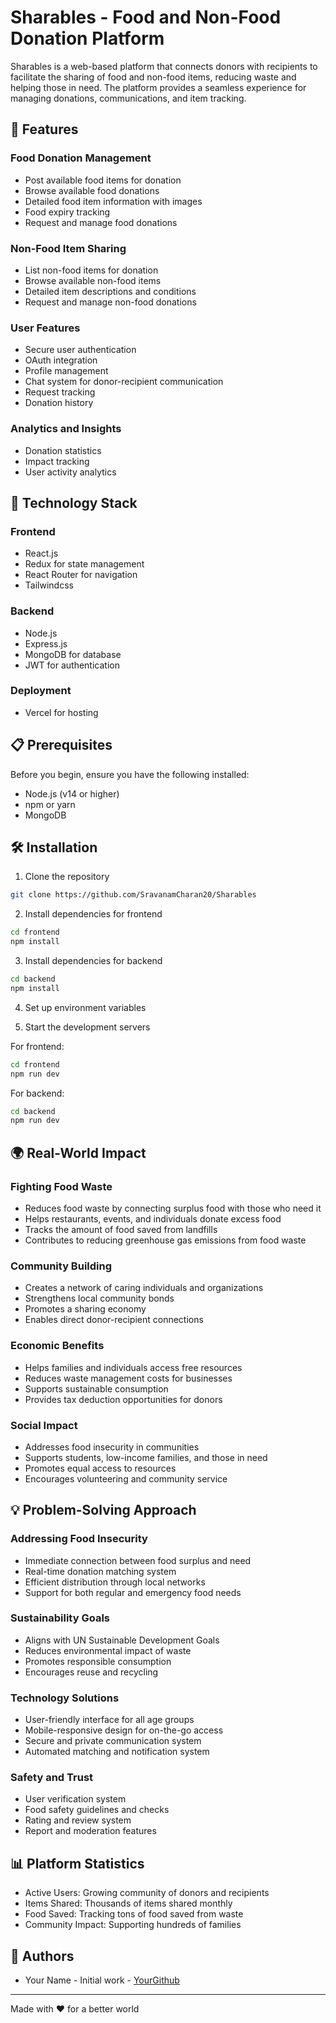 # Sharables - Food and Non-Food Donation Platform

Sharables is a web-based platform that connects donors with recipients to facilitate the sharing of food and non-food items, reducing waste and helping those in need. The platform provides a seamless experience for managing donations, communications, and item tracking.

## 🌟 Features

### Food Donation Management
- Post available food items for donation
- Browse available food donations
- Detailed food item information with images
- Food expiry tracking
- Request and manage food donations

### Non-Food Item Sharing
- List non-food items for donation
- Browse available non-food items
- Detailed item descriptions and conditions
- Request and manage non-food donations

### User Features
- Secure user authentication
- OAuth integration
- Profile management
- Chat system for donor-recipient communication
- Request tracking
- Donation history

### Analytics and Insights
- Donation statistics
- Impact tracking
- User activity analytics

## 🚀 Technology Stack

### Frontend
- React.js
- Redux for state management
- React Router for navigation
- Tailwindcss

### Backend
- Node.js
- Express.js
- MongoDB for database
- JWT for authentication

### Deployment
- Vercel for hosting

## 📋 Prerequisites

Before you begin, ensure you have the following installed:
- Node.js (v14 or higher)
- npm or yarn
- MongoDB

## 🛠️ Installation

1. Clone the repository
```bash
git clone https://github.com/SravanamCharan20/Sharables
```

2. Install dependencies for frontend
```bash
cd frontend
npm install
```

3. Install dependencies for backend
```bash
cd backend
npm install
```

4. Set up environment variables

5. Start the development servers

For frontend:
```bash
cd frontend
npm run dev
```

For backend:
```bash
cd backend
npm run dev
```

## 🌍 Real-World Impact

### Fighting Food Waste
- Reduces food waste by connecting surplus food with those who need it
- Helps restaurants, events, and individuals donate excess food
- Tracks the amount of food saved from landfills
- Contributes to reducing greenhouse gas emissions from food waste

### Community Building
- Creates a network of caring individuals and organizations
- Strengthens local community bonds
- Promotes a sharing economy
- Enables direct donor-recipient connections

### Economic Benefits
- Helps families and individuals access free resources
- Reduces waste management costs for businesses
- Supports sustainable consumption
- Provides tax deduction opportunities for donors

### Social Impact
- Addresses food insecurity in communities
- Supports students, low-income families, and those in need
- Promotes equal access to resources
- Encourages volunteering and community service

## 💡 Problem-Solving Approach

### Addressing Food Insecurity
- Immediate connection between food surplus and need
- Real-time donation matching system
- Efficient distribution through local networks
- Support for both regular and emergency food needs

### Sustainability Goals
- Aligns with UN Sustainable Development Goals
- Reduces environmental impact of waste
- Promotes responsible consumption
- Encourages reuse and recycling

### Technology Solutions
- User-friendly interface for all age groups
- Mobile-responsive design for on-the-go access
- Secure and private communication system
- Automated matching and notification system

### Safety and Trust
- User verification system
- Food safety guidelines and checks
- Rating and review system
- Report and moderation features

## 📊 Platform Statistics
- Active Users: Growing community of donors and recipients
- Items Shared: Thousands of items shared monthly
- Food Saved: Tracking tons of food saved from waste
- Community Impact: Supporting hundreds of families

## 👥 Authors

- Your Name - Initial work - [YourGithub](https://github.com/SravanamCharan20)

---
Made with ❤️ for a better world 